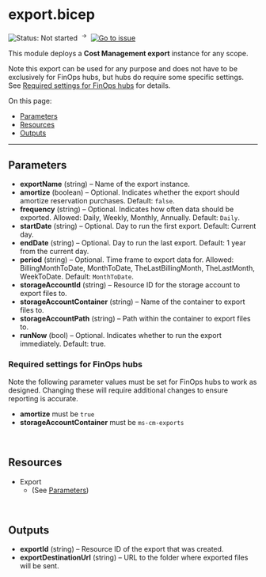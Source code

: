 # export.bicep

![Status: Not started](https://img.shields.io/badge/status-not%20started-red) &nbsp;<sup>→</sup>&nbsp;
[![Go to issue](https://img.shields.io/github/issues/detail/state/microsoft/cloud-hubs/1)](https://github.com/microsoft/cloud-hubs/issues/1)

This module deploys a **Cost Management export** instance for any scope.

Note this export can be used for any purpose and does not have to be exclusively for FinOps hubs, but hubs do require some specific settings. See [Required settings for FinOps hubs](#required-settings-for-finops-hubs) for details.

On this page:

- [Parameters](#parameters)
- [Resources](#resources)
- [Outputs](#outputs)

---

## Parameters

- **exportName** (string) – Name of the export instance.
- **amortize** (boolean) – Optional. Indicates whether the export should amortize reservation purchases. Default: `false`.
- **frequency** (string) – Optional. Indicates how often data should be exported. Allowed: Daily, Weekly, Monthly, Annually. Default: `Daily`.
- **startDate** (string) – Optional. Day to run the first export. Default: Current day.
- **endDate** (string) – Optional. Day to run the last export. Default: 1 year from the current day.
- **period** (string) – Optional. Time frame to export data for. Allowed: BillingMonthToDate, MonthToDate, TheLastBillingMonth, TheLastMonth, WeekToDate. Default: `MonthToDate`.
- **storageAccountId** (string) – Resource ID for the storage account to export files to.
- **storageAccountContainer** (string) – Name of the container to export files to.
- **storageAccountPath** (string) – Path within the container to export files to.
- **runNow** (bool) – Optional. Indicates whether to run the export immediately. Default: true.

### Required settings for FinOps hubs

Note the following parameter values must be set for FinOps hubs to work as designed. Changing these will require additional changes to ensure reporting is accurate.

- **amortize** must be `true`
- **storageAccountContainer** must be `ms-cm-exports`

<br>

## Resources

- Export
  - (See [Parameters](#parameters))

<br>

## Outputs

- **exportId** (string) – Resource ID of the export that was created.
- **exportDestinationUrl** (string) – URL to the folder where exported files will be sent.

<br>
